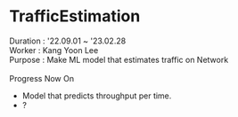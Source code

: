 # TrafficEstimation
Duration : '22.09.01 ~ '23.02.28<br/>
Worker   : Kang Yoon Lee<br/>
Purpose  : Make ML model that estimates traffic on Network<br/><br/>
Progress Now On <br/>
- Model that predicts throughput per time.
- ?
